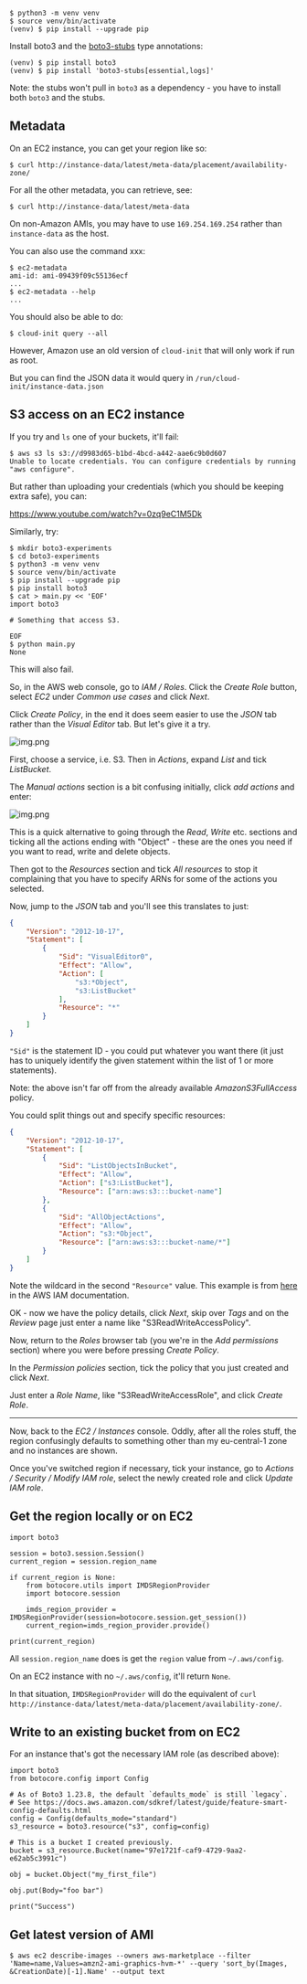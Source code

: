 

```
$ python3 -m venv venv
$ source venv/bin/activate
(venv) $ pip install --upgrade pip
```

Install boto3 and the [boto3-stubs](https://pypi.org/project/boto3-stubs/) type annotations:

```
(venv) $ pip install boto3
(venv) $ pip install 'boto3-stubs[essential,logs]'
```

Note: the stubs won't pull in `boto3` as a dependency - you have to install both `boto3` and the stubs.

Metadata
--------

On an EC2 instance, you can get your region like so:

```
$ curl http://instance-data/latest/meta-data/placement/availability-zone/
```

For all the other metadata, you can retrieve, see:

```
$ curl http://instance-data/latest/meta-data
```

On non-Amazon AMIs, you may have to use `169.254.169.254` rather than `instance-data` as the host.

You can also use the command xxx:

```
$ ec2-metadata
ami-id: ami-09439f09c55136ecf
...
$ ec2-metadata --help
...
```

You should also be able to do:

```
$ cloud-init query --all
```

However, Amazon use an old version of `cloud-init` that will only work if run as root.

But you can find the JSON data it would query in `/run/cloud-init/instance-data.json`

S3 access on an EC2 instance
----------------------------

If you try and `ls` one of your buckets, it'll fail:

```
$ aws s3 ls s3://d9983d65-b1bd-4bcd-a442-aae6c9b0d607
Unable to locate credentials. You can configure credentials by running "aws configure".
```

But rather than uploading your credentials (which you should be keeping extra safe), you can:

<https://www.youtube.com/watch?v=0zq9eC1M5Dk>

Similarly, try:

```
$ mkdir boto3-experiments
$ cd boto3-experiments
$ python3 -m venv venv
$ source venv/bin/activate
$ pip install --upgrade pip
$ pip install boto3
$ cat > main.py << 'EOF'
import boto3

# Something that access S3.

EOF
$ python main.py
None
```

This will also fail.

So, in the AWS web console, go to _IAM / Roles_. Click the _Create Role_ button, select _EC2_ under _Common use cases_ and click _Next_.

Click _Create Policy_, in the end it does seem easier to use the _JSON_ tab rather than the _Visual Editor_ tab. But let's give it a try.

![img.png](visual-editor.png)

First, choose a service, i.e. S3. Then in _Actions_, expand _List_ and tick _ListBucket_.

The _Manual actions_ section is a bit confusing initially, click _add actions_ and enter:

![img.png](wildcard-action.png)

This is a quick alternative to going through the _Read_, _Write_ etc. sections and ticking all the actions ending with "Object" - these are the ones you need if you want to read, write and delete objects.

Then got to the _Resources_ section and tick _All resources_ to stop it complaining that you have to specify ARNs for some of the actions you selected.

Now, jump to the _JSON_ tab and you'll see this translates to just:

```json
{
    "Version": "2012-10-17",
    "Statement": [
        {
            "Sid": "VisualEditor0",
            "Effect": "Allow",
            "Action": [
                "s3:*Object",
                "s3:ListBucket"
            ],
            "Resource": "*"
        }
    ]
}
```

`"Sid"` is the statement ID - you could put whatever you want there (it just has to uniquely identify the given statement within the list of 1 or more statements).

Note: the above isn't far off from the already available _AmazonS3FullAccess_ policy.

You could split things out and specify specific resources:

```json
{
    "Version": "2012-10-17",
    "Statement": [
        {
            "Sid": "ListObjectsInBucket",
            "Effect": "Allow",
            "Action": ["s3:ListBucket"],
            "Resource": ["arn:aws:s3:::bucket-name"]
        },
        {
            "Sid": "AllObjectActions",
            "Effect": "Allow",
            "Action": "s3:*Object",
            "Resource": ["arn:aws:s3:::bucket-name/*"]
        }
    ]
}
```

Note the wildcard in the second `"Resource"` value. This example is from [here](https://docs.aws.amazon.com/IAM/latest/UserGuide/reference_policies_examples_s3_rw-bucket.html) in the AWS IAM documentation.

OK - now we have the policy details, click _Next_, skip over _Tags_ and on the _Review_ page just enter a name like "S3ReadWriteAccessPolicy".

Now, return to the _Roles_ browser tab (you we're in the _Add permissions_ section) where you were before pressing _Create Policy_.

In the _Permission policies_ section, tick the policy that you just created and click _Next_.

Just enter a _Role Name_, like "S3ReadWriteAccessRole", and click _Create Role_.

---

Now, back to the _EC2 / Instances_ console. Oddly, after all the roles stuff, the region confusingly defaults to something other than my eu-central-1 zone and no instances are shown.

Once you've switched region if necessary, tick your instance, go to _Actions / Security / Modify IAM role_, select the newly created role and click _Update IAM role_.


Get the region locally or on EC2
--------------------------------

```
import boto3

session = boto3.session.Session()
current_region = session.region_name

if current_region is None:
    from botocore.utils import IMDSRegionProvider
    import botocore.session

    imds_region_provider = IMDSRegionProvider(session=botocore.session.get_session())
    current_region=imds_region_provider.provide()

print(current_region)
```

All `session.region_name` does is get the `region` value from `~/.aws/config`.

On an EC2 instance with no `~/.aws/config`, it'll return `None`.

In that situation, `IMDSRegionProvider` will do the equivalent of `curl http://instance-data/latest/meta-data/placement/availability-zone/`.

Write to an existing bucket from on EC2
---------------------------------------

For an instance that's got the necessary IAM role (as described above):

```
import boto3
from botocore.config import Config

# As of Boto3 1.23.8, the default `defaults_mode` is still `legacy`.
# See https://docs.aws.amazon.com/sdkref/latest/guide/feature-smart-config-defaults.html
config = Config(defaults_mode="standard")
s3_resource = boto3.resource("s3", config=config)

# This is a bucket I created previously.
bucket = s3_resource.Bucket(name="97e1721f-caf9-4729-9aa2-e62ab5c3991c")

obj = bucket.Object("my_first_file")

obj.put(Body="foo bar")

print("Success")
```

Get latest version of AMI
-------------------------

    $ aws ec2 describe-images --owners aws-marketplace --filter 'Name=name,Values=amzn2-ami-graphics-hvm-*' --query 'sort_by(Images, &CreationDate)[-1].Name' --output text